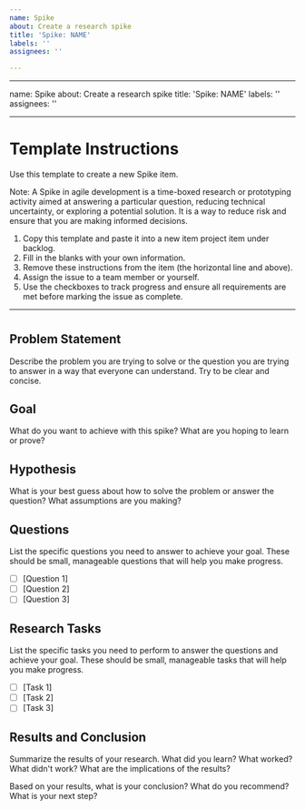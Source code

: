 ```yaml
---
name: Spike
about: Create a research spike
title: 'Spike: NAME'
labels: ''
assignees: ''

---
```


---
name: Spike
about: Create a research spike
title: 'Spike: NAME'
labels: ''
assignees: ''

---

# Template Instructions

Use this template to create a new Spike item.

Note: A Spike in agile development is a time-boxed research or prototyping activity aimed at answering a particular question, reducing technical uncertainty, or exploring a potential solution. It is a way to reduce risk and ensure that you are making informed decisions.

1. Copy this template and paste it into a new item project item under backlog.
2. Fill in the blanks with your own information.
3. Remove these instructions from the item (the horizontal line and above).
4. Assign the issue to a team member or yourself.
5. Use the checkboxes to track progress and ensure all requirements are met before marking the issue as complete.

---

# <Spike Title>

## Problem Statement

Describe the problem you are trying to solve or the question you are trying to answer in a way that everyone can understand. Try to be clear and concise.

## Goal

What do you want to achieve with this spike? What are you hoping to learn or prove?

## Hypothesis

What is your best guess about how to solve the problem or answer the question? What assumptions are you making?

## Questions

List the specific questions you need to answer to achieve your goal. These should be small, manageable questions that will help you make progress.

- [ ] [Question 1]
- [ ] [Question 2]
- [ ] [Question 3]

## Research Tasks

List the specific tasks you need to perform to answer the questions and achieve your goal. These should be small, manageable tasks that will help you make progress.

- [ ] [Task 1]
- [ ] [Task 2]
- [ ] [Task 3]

## Results and Conclusion

Summarize the results of your research. What did you learn? What worked? What didn't work? What are the implications of the results?

Based on your results, what is your conclusion? What do you recommend? What is your next step?
